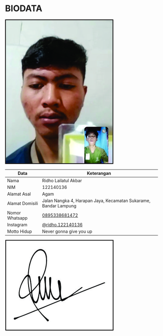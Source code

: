 # BIODATA

![Foto](136_foto.jpg)

| Data            | Keterangan |
| --------------- | ------------- |
| Nama            | Ridho Lailatul Akbar |
| NIM             | 122140136 |
| Alamat Asal     | Agam |
| Alamat Domisili | Jalan Nangka 4, Harapan Jaya, Kecamatan Sukarame, Bandar Lampung |
| Nomor Whatsapp  | [0895338681472](https://wa.me/+62895338681472) |
| Instagram       | [@ridho.122140136](https://instagram.com/ridho.122140136) |
| Motto Hidup     | Never gonna give you up |

![TTD](136_ttd.jpg)

